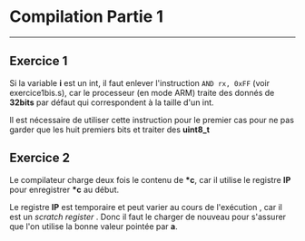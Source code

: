 # Compilation Partie 1
***
## Exercice 1

Si la variable **i** est un int, il faut enlever l'instruction `AND rx, 0xFF` (voir exercice1bis.s), car le
processeur (en mode ARM) traite des donnés de **32bits** par défaut qui correspondent à la taille d'un int. 

Il est nécessaire de utiliser cette instruction pour le premier cas pour ne pas garder que les  huit premiers bits et traiter des **uint8_t**

## Exercice 2
Le compilateur charge deux fois le contenu de **\*c**, car il utilise le registre **IP** pour enregistrer **\*c** au début. 

 Le registre  **IP** est temporaire et peut varier au cours de l'exécution , car il est un *scratch register* . Donc il faut le charger de nouveau pour s'assurer que l'on utilise la bonne valeur pointée par **a**.